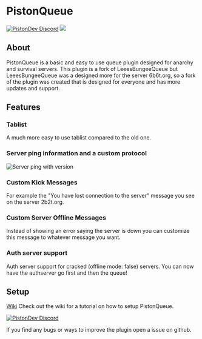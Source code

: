 # PistonQueue

[![PistonDev Discord](https://discord.com/api/guilds/739784741124833301/embed.png)](https://discord.gg/CDrcxzH) 
[![](https://img.shields.io/badge/contributions-welcome-brightgreen)](https://github.com/AlexProgrammerDE/PistonQueue)

## About

PistonQueue is a basic and easy to use queue plugin designed for anarchy and survival servers. This plugin is a fork
of LeeesBungeeQueue but LeeesBungeeQueue was a designed more for the server 6b6t.org, so a fork of the plugin was created
that is designed for everyone and has more updates and support.

## Features

### Tablist

A much more easy to use tablist compared to the old one.

### Server ping information and a custom protocol

![Server ping with version](https://cdn.discordapp.com/attachments/722198099132678148/751842799682453606/unknown.png)

### Custom Kick Messages

For example the "You have lost connection to the server" message you see on the server 2b2t.org.

### Custom Server Offline Messages

Instead of showing an error saying the server is down you can customize this message to whatever message you want.

### Auth server support

Auth server support for cracked (offline mode: false) servers. You can now have the authserver go first and then the queue!

## Setup

[Wiki](https://github.com/AlexProgrammerDE/PistonQueue/wiki)
Check out the wiki for a tutorial on how to setup PistonQueue.

[![PistonDev Discord](https://discord.com/api/guilds/739784741124833301/widget.png?style=banner2)](https://discord.gg/CDrcxzH)

If you find any bugs or ways to improve the plugin open a issue on github.
